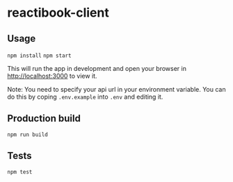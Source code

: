 # reactibook-client

## Usage
`npm install`
`npm start`

This will run the app in development and open your browser in
[http://localhost:3000](http://localhost:3000) to view it.

Note: You need to specify your api url in your environment variable. You can do
this by coping `.env.example` into `.env` and editing it.

## Production build
`npm run build`

## Tests
`npm test`
